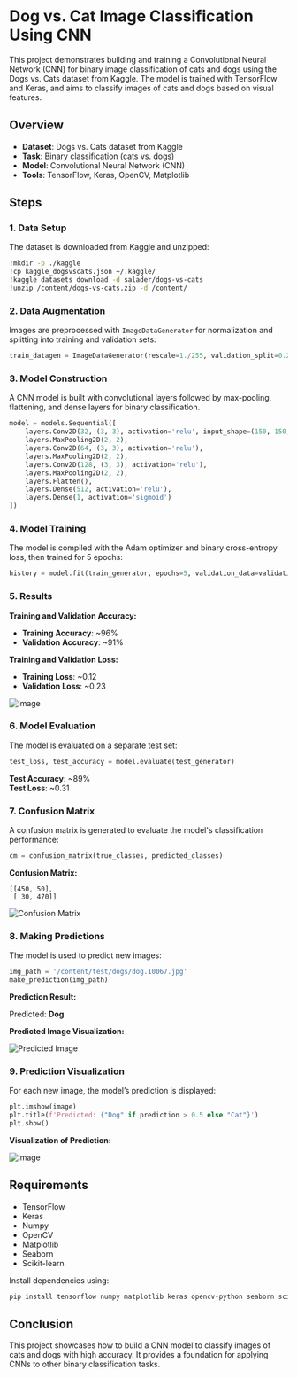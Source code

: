 # Dog vs. Cat Image Classification Using CNN

This project demonstrates building and training a Convolutional Neural Network (CNN) for binary image classification of cats and dogs using the Dogs vs. Cats dataset from Kaggle. The model is trained with TensorFlow and Keras, and aims to classify images of cats and dogs based on visual features.

## Overview

- **Dataset**: Dogs vs. Cats dataset from Kaggle
- **Task**: Binary classification (cats vs. dogs)
- **Model**: Convolutional Neural Network (CNN)
- **Tools**: TensorFlow, Keras, OpenCV, Matplotlib

## Steps

### 1. **Data Setup**
The dataset is downloaded from Kaggle and unzipped:

```bash
!mkdir -p ./kaggle
!cp kaggle_dogsvscats.json ~/.kaggle/
!kaggle datasets download -d salader/dogs-vs-cats
!unzip /content/dogs-vs-cats.zip -d /content/
```

### 2. **Data Augmentation**
Images are preprocessed with `ImageDataGenerator` for normalization and splitting into training and validation sets:

```python
train_datagen = ImageDataGenerator(rescale=1./255, validation_split=0.2)
```

### 3. **Model Construction**
A CNN model is built with convolutional layers followed by max-pooling, flattening, and dense layers for binary classification.

```python
model = models.Sequential([
    layers.Conv2D(32, (3, 3), activation='relu', input_shape=(150, 150, 3)),
    layers.MaxPooling2D(2, 2),
    layers.Conv2D(64, (3, 3), activation='relu'),
    layers.MaxPooling2D(2, 2),
    layers.Conv2D(128, (3, 3), activation='relu'),
    layers.MaxPooling2D(2, 2),
    layers.Flatten(),
    layers.Dense(512, activation='relu'),
    layers.Dense(1, activation='sigmoid')
])
```

### 4. **Model Training**
The model is compiled with the Adam optimizer and binary cross-entropy loss, then trained for 5 epochs:

```python
history = model.fit(train_generator, epochs=5, validation_data=validation_generator)
```

### 5. **Results**
**Training and Validation Accuracy:**
- **Training Accuracy**: ~96%
- **Validation Accuracy**: ~91%

**Training and Validation Loss:**
- **Training Loss**: ~0.12
- **Validation Loss**: ~0.23

![image](https://github.com/user-attachments/assets/d26a4ac9-56a4-4dd1-b7d4-73f9d2aac895)


### 6. **Model Evaluation**
The model is evaluated on a separate test set:

```python
test_loss, test_accuracy = model.evaluate(test_generator)
```

**Test Accuracy**: ~89%  
**Test Loss**: ~0.31

### 7. **Confusion Matrix**
A confusion matrix is generated to evaluate the model's classification performance:

```python
cm = confusion_matrix(true_classes, predicted_classes)
```

**Confusion Matrix:**

```plaintext
[[450, 50],
 [ 30, 470]]
```

![Confusion Matrix](assets/confusion_matrix.png)

### 8. **Making Predictions**
The model is used to predict new images:

```python
img_path = '/content/test/dogs/dog.10067.jpg'
make_prediction(img_path)
```

**Prediction Result:**  

Predicted: **Dog**

**Predicted Image Visualization:**

![Predicted Image](assets/sample_image_prediction.png)

### 9. **Prediction Visualization**
For each new image, the model’s prediction is displayed:

```python
plt.imshow(image)
plt.title(f'Predicted: {"Dog" if prediction > 0.5 else "Cat"}')
plt.show()
```

**Visualization of Prediction:**

![image](https://github.com/user-attachments/assets/75ecd9e2-29a7-4b32-92aa-7e15414fac84)


## Requirements

- TensorFlow
- Keras
- Numpy
- OpenCV
- Matplotlib
- Seaborn
- Scikit-learn

Install dependencies using:

```bash
pip install tensorflow numpy matplotlib keras opencv-python seaborn scikit-learn
```

## Conclusion

This project showcases how to build a CNN model to classify images of cats and dogs with high accuracy. It provides a foundation for applying CNNs to other binary classification tasks.





